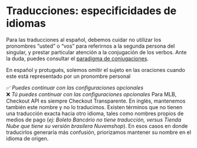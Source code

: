 # Traducciones: especificidades de idiomas

Para las traducciones al español, debemos cuidar no utilizar los pronombres “usted” o “vos” para referirnos a la segunda persona del singular, y prestar particular atención a la conjugación de los verbos. Ante la duda, puedes consultar el [paradigma de conjugaciones](https://www.rae.es/dpd/ayuda/modelos-de-conjugacion-verbal).

En español y protugués, solemos omitir el sujeto en las oraciones cuando este está representado por un pronombre personal

✅ *Puedes continuar con las configuraciones opcionales* <br>
❌ *Tú puedes continuar con las configuraciones opcionales*
Para MLB, Checkout API es siempre Checkout Transparente. En inglés, mantenemos también este nombre y no lo traducimos.
Existen términos que no tienen una traducción exacta hacia otro idioma, tales como nombres propios de medios de pago (*ej: Boleto Bancário no tiene traducción, versus Tienda Nube que tiene su versión brasilera Nuvemshop*). En esos casos en donde traducirlos generaría más confusión, priorizamos mantener su nombre en el idioma de origen. 
